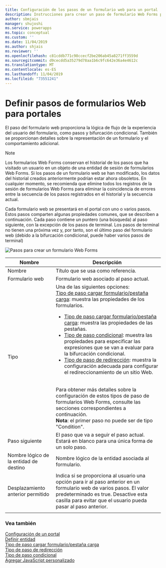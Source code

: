 ```yaml
---
title: Configuración de los pasos de un formulario web para un portal | MicrosoftDocs
description: Instrucciones para crear un paso de formulario Web Forms para un formulario Web Forms en un portal.
author: sbmjais
manager: shujoshi
ms.service: powerapps
ms.topic: conceptual
ms.custom: ''
ms.date: 11/04/2019
ms.author: shjais
ms.reviewer: ''
ms.openlocfilehash: c81cddb771c98ccecf2be206ab45a8271ff3559d
ms.sourcegitcommit: d9cecdd5a35279d78aa1b6c9fc642e36a4e4612c
ms.translationtype: MT
ms.contentlocale: es-ES
ms.lasthandoff: 11/04/2019
ms.locfileid: "73551241"
---
```

# <a name="define-web-form-steps-for-portals"></a>Definir pasos de formularios Web para portales

El paso del formulario web proporciona la lógica de flujo de la experiencia del usuario del formulario, como pasos y bifurcación condicional. También se proporcionan detalles sobre la representación de un formulario y el comportamiento adicional.

> [!NOTE]
> Los formularios Web Forms conservan el historial de los pasos que ha visitado un usuario en un objeto de una entidad de sesión de formularios Web Forms. Si los pasos de un formulario web se han modificado, los datos del historial creados anteriormente podrían estar ahora obsoletos. En cualquier momento, se recomienda que elimine todos los registros de la sesión de formularios Web Forms para eliminar la coincidencia de errores entre la secuencia de los pasos registrados en el historial y la secuencia actual.

Cada formulario web se presentará en el portal con uno o varios pasos. Estos pasos comparten algunas propiedades comunes, que se describen a continuación. Cada paso contiene un puntero (una búsqueda) al paso siguiente, con la excepción de los pasos de terminal. Los pasos de terminal no tienen una próxima vez y, por tanto, son el último paso del formulario web (debido a la bifurcación condicional, puede haber varios pasos de terminal)

![Pasos para crear un formulario Web Forms](../media/web-form-creation-steps.png "Pasos para crear un formulario Web Forms")  

| Nombre     | Descripción                                    |
|----------|------------------------------------------------|
| Nombre     | Título que se usa como referencia.                    |
| Formulario web | Formulario web asociado al paso actual. |
|Tipo|Una de las siguientes opciones:<br>[Tipo de paso cargar formulario/pestaña carga](load-form-step.md): muestra las propiedades de los formularios. <ul><li>[Tipo de paso cargar formulario/pestaña carga](load-form-step.md): muestra las propiedades de las pestañas.</li><li>[Tipo de paso condicional](add-conditional-step.md): muestra las propiedades para especificar las expresiones que se van a evaluar para la bifurcación condicional. </li><li>[Tipo de paso de redirección](add-redirect-step.md): muestra la configuración adecuada para configurar el redireccionamiento de un sitio Web.</li></ul><br>Para obtener más detalles sobre la configuración de estos tipos de paso de formularios Web Forms, consulte las secciones correspondientes a continuación.<br>**Nota**: el primer paso no puede ser de tipo "Condition".|
| Paso siguiente                  | El paso que va a seguir el paso actual. Estará en blanco para una única forma de un solo paso.                                                                                                            |
| Nombre lógico de la entidad de destino | Nombre lógico de la entidad asociada al formulario.                                                                                                                                               |
| Desplazamiento anterior permitido    | Indica si se proporciona al usuario una opción para ir al paso anterior en un formulario web de varios pasos. El valor predeterminado es true. Desactive esta casilla para evitar que el usuario pueda pasar al paso anterior. |
||

### <a name="see-also"></a>Vea también

[Configuración de un portal](configure-portal.md)  
[Definir entidad](entity-forms.md)  
[Tipo de paso cargar formulario/pestaña carga](load-form-step.md)  
[Tipo de paso de redirección](add-redirect-step.md)  
[Tipo de paso condicional](add-conditional-step.md)  
[Agregar JavaScript personalizado](add-custom-javascript.md)  

